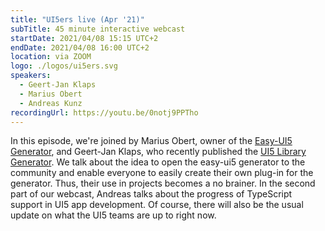 ```yaml
---
title: "UI5ers live (Apr '21)"
subTitle: 45 minute interactive webcast
startDate: 2021/04/08 15:15 UTC+2
endDate: 2021/04/08 16:00 UTC+2
location: via ZOOM
logo: ./logos/ui5ers.svg
speakers:
  - Geert-Jan Klaps
  - Marius Obert
  - Andreas Kunz
recordingUrl: https://youtu.be/0notj9PPTho
---
```


In this episode, we're joined by Marius Obert, owner of the [Easy-UI5 Generator](https://blogs.sap.com/2019/02/05/introducing-the-easy-ui5-generator/), and Geert-Jan Klaps, who recently published the [UI5 Library Generator](https://blogs.sap.com/2021/01/24/kickstart-your-ui5-library-development-with-the-ui5-library-generator/). We talk about the idea to open the easy-ui5 generator to the community and enable everyone to easily create their own plug-in for the generator. Thus, their use in projects becomes a no brainer.
In the second part of our webcast, Andreas talks about the progress of TypeScript support in UI5 app development. Of course, there will also be the usual update on what the UI5 teams are up to right now.
